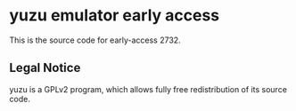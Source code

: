 yuzu emulator early access
=============

This is the source code for early-access 2732.

## Legal Notice

yuzu is a GPLv2 program, which allows fully free redistribution of its source code.